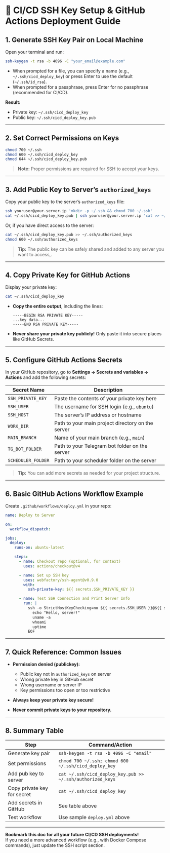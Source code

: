 # 🚀 CI/CD SSH Key Setup & GitHub Actions Deployment Guide

## 1. **Generate SSH Key Pair on Local Machine**

Open your terminal and run:

```bash
ssh-keygen -t rsa -b 4096 -C "your_email@example.com"
```
- When prompted for a file, you can specify a name (e.g., `~/.ssh/cicd_deploy_key`) or press Enter to use the default (`~/.ssh/id_rsa`).
- When prompted for a passphrase, press Enter for no passphrase (recommended for CI/CD).

**Result:**  
- Private key: `~/.ssh/cicd_deploy_key`
- Public key:  `~/.ssh/cicd_deploy_key.pub`

---

## 2. **Set Correct Permissions on Keys**

```bash
chmod 700 ~/.ssh
chmod 600 ~/.ssh/cicd_deploy_key
chmod 644 ~/.ssh/cicd_deploy_key.pub
```
> **Note:** Proper permissions are required for SSH to accept your keys.

---

## 3. **Add Public Key to Server’s `authorized_keys`**

Copy your public key to the server’s `authorized_keys` file:

```bash
ssh youruser@your.server.ip 'mkdir -p ~/.ssh && chmod 700 ~/.ssh'
cat ~/.ssh/cicd_deploy_key.pub | ssh youruser@your.server.ip 'cat >> ~/.ssh/authorized_keys && chmod 600 ~/.ssh/authorized_keys'
```
Or, if you have direct access to the server:

```bash
cat ~/.ssh/cicd_deploy_key.pub >> ~/.ssh/authorized_keys
chmod 600 ~/.ssh/authorized_keys
```
> **Tip:** The public key can be safely shared and added to any server you want to access,.

---

## 4. **Copy Private Key for GitHub Actions**

Display your private key:

```bash
cat ~/.ssh/cicd_deploy_key
```
- **Copy the entire output**, including the lines:
  ```
  -----BEGIN RSA PRIVATE KEY-----
  ...key data...
  -----END RSA PRIVATE KEY-----
  ```
- **Never share your private key publicly!** Only paste it into secure places like GitHub Secrets.

---

## 5. **Configure GitHub Actions Secrets**

In your GitHub repository, go to **Settings → Secrets and variables → Actions** and add the following secrets:

| Secret Name         | Description                                         |
|---------------------|-----------------------------------------------------|
| `SSH_PRIVATE_KEY`   | Paste the contents of your private key here         |
| `SSH_USER`          | The username for SSH login (e.g., `ubuntu`)         |
| `SSH_HOST`          | The server’s IP address or hostname                 |
| `WORK_DIR`          | Path to your main project directory on the server   |
| `MAIN_BRANCH`       | Name of your main branch (e.g., `main`)             |
| `TG_BOT_FOLDER`     | Path to your Telegram bot folder on the server      |
| `SCHEDULER_FOLDER`  | Path to your scheduler folder on the server         |

> **Tip:** You can add more secrets as needed for your project structure.

---

## 6. **Basic GitHub Actions Workflow Example**

Create `.github/workflows/deploy.yml` in your repo:

```yaml
name: Deploy to Server

on:
  workflow_dispatch:

jobs:
  deploy:
    runs-on: ubuntu-latest

    steps:
      - name: Checkout repo (optional, for context)
        uses: actions/checkout@v4

      - name: Set up SSH key
        uses: webfactory/ssh-agent@v0.9.0
        with:
          ssh-private-key: ${{ secrets.SSH_PRIVATE_KEY }}

      - name: Test SSH Connection and Print Server Info
        run: |
          ssh -o StrictHostKeyChecking=no ${{ secrets.SSH_USER }}@${{ secrets.SSH_HOST }} << 'EOF'
            echo "Hello, server!"
            uname -a
            whoami
            uptime
          EOF
```

---

## 7. **Quick Reference: Common Issues**

- **Permission denied (publickey):**
  - Public key not in `authorized_keys` on server
  - Wrong private key in GitHub secret
  - Wrong username or server IP
  - Key permissions too open or too restrictive

- **Always keep your private key secure!**
- **Never commit private keys to your repository.**

---

## 8. **Summary Table**

| Step                        | Command/Action                                      |
|-----------------------------|----------------------------------------------------|
| Generate key pair           | `ssh-keygen -t rsa -b 4096 -C "email"`             |
| Set permissions             | `chmod 700 ~/.ssh; chmod 600 ~/.ssh/cicd_deploy_key`|
| Add pub key to server       | `cat ~/.ssh/cicd_deploy_key.pub >> ~/.ssh/authorized_keys`|
| Copy private key for secret | `cat ~/.ssh/cicd_deploy_key`                       |
| Add secrets in GitHub       | See table above                                    |
| Test workflow               | Use sample `deploy.yml` above                      |

---

**Bookmark this doc for all your future CI/CD SSH deployments!**  
If you need a more advanced workflow (e.g., with Docker Compose commands), just update the SSH script section.
